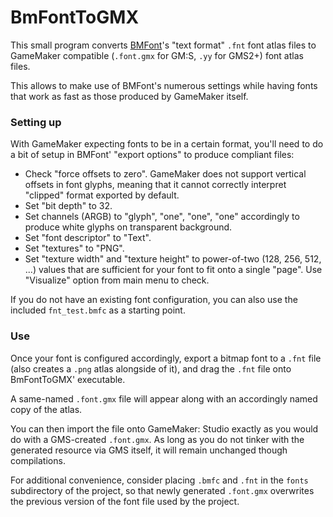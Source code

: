 # BmFontToGMX #

This small program converts [BMFont](http://www.angelcode.com/products/bmfont/)'s "text format" `.fnt` font atlas files to GameMaker compatible (`.font.gmx` for GM:S, `.yy` for GMS2+) font atlas files.

This allows to make use of BMFont's numerous settings while having fonts that work as fast as those produced by GameMaker itself.

### Setting up ###

With GameMaker expecting fonts to be in a certain format, you'll need to do a bit of setup in BMFont' "export options" to produce compliant files:

* Check "force offsets to zero". GameMaker does not support vertical offsets in font glyphs, meaning that it cannot correctly interpret "clipped" format exported by default.
* Set "bit depth" to 32.
* Set channels (ARGB) to "glyph", "one", "one", "one" accordingly to produce white glyphs on transparent background.
* Set "font descriptor" to "Text".
* Set "textures" to "PNG".
* Set "texture width" and "texture height" to power-of-two (128, 256, 512, ...) values that are sufficient for your font to fit onto a single "page". Use "Visualize" option from main menu to check.

If you do not have an existing font configuration, you can also use the included `fnt_test.bmfc` as a starting point.

### Use ###

Once your font is configured accordingly, export a bitmap font to a `.fnt` file (also creates a `.png` atlas alongside of it), and drag the `.fnt` file onto BmFontToGMX' executable.

A same-named `.font.gmx` file will appear along with an accordingly named copy of the atlas.

You can then import the file onto GameMaker: Studio exactly as you would do with a GMS-created `.font.gmx`. As long as you do not tinker with the generated resource via GMS itself, it will remain unchanged though compilations.

For additional convenience, consider placing `.bmfc` and `.fnt` in the `fonts` subdirectory of the project, so that newly generated `.font.gmx` overwrites the previous version of the font file used by the project.
